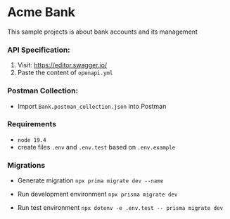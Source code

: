 # Acme Bank

This sample projects is about bank accounts and its management

### API Specification:

1. Visit: https://editor.swagger.io/
2. Paste the content of `openapi.yml`

### Postman Collection:

- Import `Bank.postman_collection.json` into Postman

### Requirements

- `node 19.4`
- create files `.env` and `.env.test` based on `.env.example`

### Migrations

- Generate migration `npx prima migrate dev --name `

- Run development environment `npx prisma migrate dev`
- Run test environment `npx dotenv -e .env.test -- prisma migrate dev`
